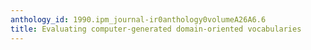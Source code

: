 ```yaml
---
anthology_id: 1990.ipm_journal-ir0anthology0volumeA26A6.6
title: Evaluating computer-generated domain-oriented vocabularies
---
```

